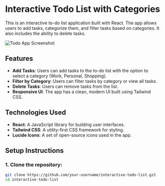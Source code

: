 # Interactive Todo List with Categories

This is an interactive to-do list application built with React. The app allows users to add tasks, categorize them, and filter tasks based on categories. It also includes the ability to delete tasks.

![Todo App Screenshot](./public/screenshot.png)

## Features

- **Add Tasks**: Users can add tasks to the to-do list with the option to select a category (Work, Personal, Shopping).
- **Filter by Category**: Users can filter tasks by category or view all tasks.
- **Delete Tasks**: Users can remove tasks from the list.
- **Responsive UI**: The app has a clean, modern UI built using Tailwind CSS.

## Technologies Used

- **React**: A JavaScript library for building user interfaces.
- **Tailwind CSS**: A utility-first CSS framework for styling.
- **Lucide Icons**: A set of open-source icons used in the app.

## Setup Instructions

### 1. Clone the repository:

```bash
git clone https://github.com/your-username/interactive-todo-list.git
cd interactive-todo-list
